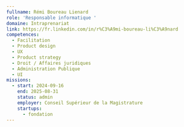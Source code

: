 ```yaml
---
fullname: Rémi Boureau Lienard
role: 'Responsable informatique '
domaine: Intraprenariat
link: https://fr.linkedin.com/in/r%C3%A9mi-boureau-li%C3%A9nard
competences:
  - Facilitation
  - Product design
  - UX
  - Product strategy
  - Droit / Affaires juridiques
  - Administration Publique
  - UI
missions:
  - start: 2024-09-16
    end: 2025-08-31
    status: admin
    employer: Conseil Supérieur de la Magistrature
    startups:
      - fondation
---
```

